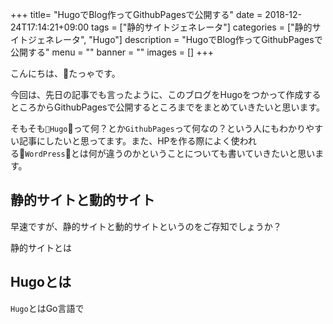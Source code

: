 +++
title= "HugoでBlog作ってGithubPagesで公開する"
date = 2018-12-24T17:14:21+09:00
tags = ["静的サイトジェネレータ"]
categories = ["静的サイトジェネレータ", "Hugo"]
description = "HugoでBlog作ってGithubPagesで公開する"
menu = ""
banner = ""
images = []
+++

こんにちは、たっゃです。

今回は、先日の記事でも言ったように、このブログをHugoをつかって作成するところからGithubPagesで公開するところまでをまとめていきたいと思います。

そもそも`Hugo`って何？とか`GithubPages`って何なの？という人にもわかりやすい記事にしたいと思ってます。また、HPを作る際によく使われる`WordPress`とは何が違うのかということについても書いていきたいと思います。

## 静的サイトと動的サイト

早速ですが、静的サイトと動的サイトというのをご存知でしょうか？

静的サイトとは

## Hugoとは
`Hugo`とはGo言語で